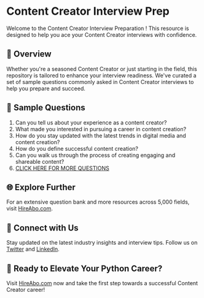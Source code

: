 # Content Creator Interview Prep

Welcome to the Content Creator Interview Preparation ! This resource is designed to help you ace your Content Creator interviews with confidence.

## 🚀 Overview

Whether you're a seasoned Content Creator or just starting in the field, this repository is tailored to enhance your interview readiness. We've curated a set of sample questions commonly asked in Content Creator interviews to help you prepare and succeed.

## 📝 Sample Questions

1. Can you tell us about your experience as a content creator?
2. What made you interested in pursuing a career in content creation?
3. How do you stay updated with the latest trends in digital media and content creation?
4. How do you define successful content creation?
5. Can you walk us through the process of creating engaging and shareable content?
6. [CLICK HERE FOR MORE QUESTIONS](https://hireabo.com/job/8_4_2/Content%20Creator)

## 🌐 Explore Further

For an extensive question bank and more resources across 5,000 fields, visit [HireAbo.com](https://www.hireabo.com).

## 📱 Connect with Us

Stay updated on the latest industry insights and interview tips. Follow us on [Twitter](https://twitter.com/hireabo) and [LinkedIn](https://www.linkedin.com/in/hire-abo-3609972a8/).

## 🚀 Ready to Elevate Your Python Career?

Visit [HireAbo.com](https://www.hireabo.com) now and take the first step towards a successful Content Creator career!